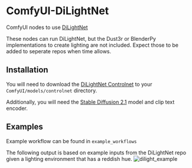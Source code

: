 # ComfyUI-DiLightNet

ComfyUI nodes to use [DiLightNet](https://github.com/iamNCJ/DiLightNet)

These nodes can run DiLightNet, but the Dust3r or BlenderPy implementations to create lighting are not included. Expect those to be added to seperate repos when time allows.

## Installation
You will need to download the [DiLightNet Controlnet](https://huggingface.co/dilightnet/DiLightNet/blob/main/diffusion_pytorch_model.safetensors) to your `ComfyUI/models/controlnet` directory.

Additionally, you will need the [Stable Diffusion 2.1](https://huggingface.co/stabilityai/stable-diffusion-2) model and clip text encoder.

## Examples
Example workflow can be found in `example_workflows`

The following output is based on example inputs from the DiLightNet repo given a lighting environment that has a reddish hue.
![dilight_example](https://github.com/user-attachments/assets/2c143014-0e4d-443b-9d75-401e084101a3)
